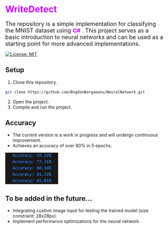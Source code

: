 # <b><font color = "#c800ff">WriteDetect </font></b>

<p>
<font size = 4>The repository is a simple implementation for classifying the MNIST dataset using <b><font color = "#c800ff"> C# </font></b>. This project serves as a basic introduction to neural networks and can be used as a starting point for more advanced implementations.</font>

[![License: MIT](https://img.shields.io/badge/License-MIT-g.svg)](https://opensource.org/licenses/MIT)
</p>

## Setup
1. Clone this repository.
```bash
git clone https://github.com/BogdanBargaoanu/NeuralNetwork.git
```
2. Open the project.
3. Compile and run the project.

## Accuracy
- The current version is a work in progress and will undergo continuous improvement.
- Achieves an accuracy of over 80% in 5 epochs.
  
![Acc:](https://raw.githubusercontent.com/BogdanBargaoanu/NeuralNetwork/main/acc.png)
## To be added in the future...
- Integrating custom image input for testing the trained model (size constraint: 28x28px).
- Implement performance optimizations for the neural network.
